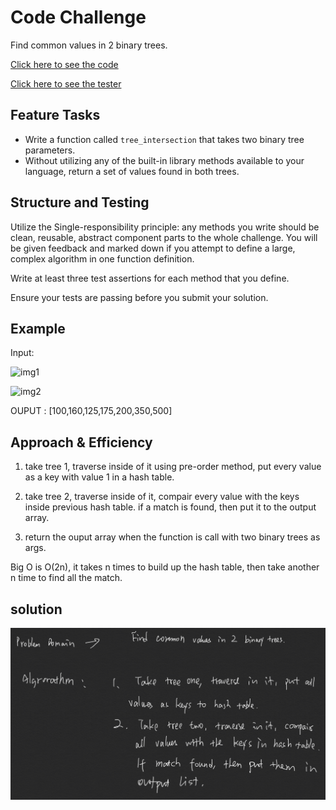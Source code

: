 # Code Challenge

Find common values in 2 binary trees.

[Click here to see the code](tree_intersection.py)

[Click here to see the tester](../../../tests/challenges/tree_intersection/test_tree_intersection.py)

## Feature Tasks

- Write a function called ```tree_intersection``` that takes two binary tree parameters.
- Without utilizing any of the built-in library methods available to your language, return a set of values found in both trees.

## Structure and Testing

Utilize the Single-responsibility principle: any methods you write should be clean, reusable, abstract component parts to the whole challenge. You will be given feedback and marked down if you attempt to define a large, complex algorithm in one function definition.

Write at least three test assertions for each method that you define.

Ensure your tests are passing before you submit your solution.

## Example

Input:

![img1](https://codefellows.github.io/common_curriculum/data_structures_and_algorithms/Code_401/class-32/BT1.PNG)

![img2](https://codefellows.github.io/common_curriculum/data_structures_and_algorithms/Code_401/class-32/BT2.PNG)

OUPUT : [100,160,125,175,200,350,500]

## Approach & Efficiency

1. take tree 1, traverse inside of it using pre-order method, put every value as a key with value 1 in a hash table.

2. take tree 2, traverse inside of it, compair every value with the keys inside previous hash table. if a match is found, then put it to the output array.

3. return the ouput array when the function is call with two binary trees as args.

Big O is O(2n), it takes n times to build up the hash table, then take another n time to find all the match.

## solution

![img1](1.png)
